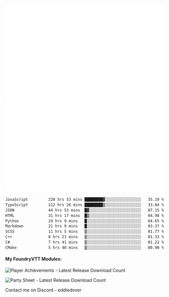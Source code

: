 
![](https://raw.githubusercontent.com/eddiedover/ghstats/master/generated/overview.svg)
![](https://raw.githubusercontent.com/eddiedover/ghstats/master/generated/languages.svg)

<!--START_SECTION:waka-->

```txt
JavaScript         220 hrs 53 mins ████████▓░░░░░░░░░░░░░░░░   35.19 %
TypeScript         212 hrs 26 mins ████████▒░░░░░░░░░░░░░░░░   33.84 %
JSON               44 hrs 53 mins  █▓░░░░░░░░░░░░░░░░░░░░░░░   07.15 %
HTML               31 hrs 17 mins  █▒░░░░░░░░░░░░░░░░░░░░░░░   04.98 %
Python             29 hrs 9 mins   █░░░░░░░░░░░░░░░░░░░░░░░░   04.65 %
Markdown           21 hrs 9 mins   █░░░░░░░░░░░░░░░░░░░░░░░░   03.37 %
SCSS               11 hrs 5 mins   ▒░░░░░░░░░░░░░░░░░░░░░░░░   01.77 %
C++                8 hrs 21 mins   ▒░░░░░░░░░░░░░░░░░░░░░░░░   01.33 %
C#                 7 hrs 41 mins   ▒░░░░░░░░░░░░░░░░░░░░░░░░   01.22 %
CMake              5 hrs 40 mins   ▒░░░░░░░░░░░░░░░░░░░░░░░░   00.90 %
```

<!--END_SECTION:waka-->

#### My FoundryVTT Modules:

  ![Player Achievements - Latest Release Download Count](https://img.shields.io/badge/dynamic/json?label=Player%20Achievements%20-%20Downloads@latest&query=assets%5B1%5D.download_count&url=https%3A%2F%2Fapi.github.com%2Frepos%2FEddieDover%2Ffvtt-player-achievements%2Freleases%2Flatest)

  ![Party Sheet - Latest Release Download Count](https://img.shields.io/badge/dynamic/json?label=Party%20Sheet%20-%20Downloads@latest&query=assets%5B1%5D.download_count&url=https%3A%2F%2Fapi.github.com%2Frepos%2FEddieDover%2Ffvtt-party-sheet%2Freleases%2Flatest)

<a rel="me" href="https://techhub.social/@EddieDover"></a>

Contact me on Discord - eddiedover
